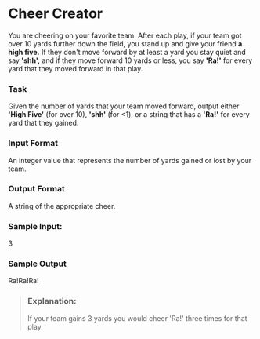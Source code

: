 # Cheer Creator
You are cheering on your favorite team. After each play, if your team got over 10 yards further down the field, you stand up and give your friend **a high five.** If they don't move forward by at least a yard you stay quiet and say **'shh',** and if they move forward 10 yards or less, you say **'Ra!'** for every yard that they moved forward in that play.

### Task
Given the number of yards that your team moved forward, output either **'High Five'** (for over 10), **'shh'** (for <1), or a string that has a **'Ra!'** for every yard that they gained.

### Input Format
An integer value that represents the number of yards gained or lost by your team.

### Output Format
A string of the appropriate cheer.

### Sample Input:
3

### Sample Output
Ra!Ra!Ra!



> ### Explanation:
> If your team gains 3 yards you would cheer 'Ra!' three times for that play.

